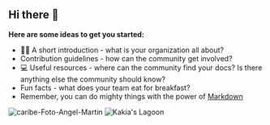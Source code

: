 ## Hi there 👋

**Here are some ideas to get you started:**
- 🙋‍♀️ A short introduction - what is your organization all about?
-  Contribution guidelines - how can the community get involved?
-  💻 Useful resources - where can the community find your docs? Is there anything else the community should know?
-  Fun facts - what does your team eat for breakfast?
-  Remember, you can do mighty things with the power of [Markdown](https://docs.github.com/github/writing-on-github/getting-started-with-writing-and-formatting-on-github/basic-writing-and-formatting-syntax)

![caribe-Foto-Angel-Martin](https://github.com/KakiasLagoon/.github/assets/10551558/2bc3a4b2-a1d4-446a-b07f-82f0b9031e12)
![Kakia's Lagoon](https://github.com/KakiasLagoon/.github/assets/10551558/ac3327ec-780c-4f84-af7f-3be042b40143)
